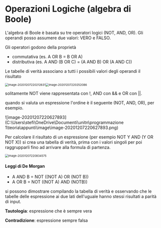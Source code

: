# Operazioni Logiche (algebra di Boole)

L'algebra di Boole è basata su tre operatori logici (NOT, AND, OR). Gli operandi posso assumere due valori: VERO e FALSO. 

Gli operatori godono della proprietà 

- commutativa  (es. A OR B = B OR A)
- distributiva  (es. A AND (B OR C) = (A AND B) OR (A AND C))

Le tabelle di verità associano a tutti i possibili valori degli operandi il risultato

<img src="C:\Users\stefi\OneDrive\Documenti\unitn\programmazione 1\teoria\appunti\image\image-20201207220212631.png" alt="image-20201207220212631" style="zoom: 67%;" /><img src="C:\Users\stefi\OneDrive\Documenti\unitn\programmazione 1\teoria\appunti\image\image-20201207220252086.png" alt="image-20201207220252086" style="zoom:67%;" />

solitamente NOT viene rappresentata con !, AND con && e OR con ||.

quando si valuta un espressione l'ordine è il seguente (NOT, AND, OR), per esempio.



![image-20201207220627893](C:\Users\stefi\OneDrive\Documenti\unitn\programmazione 1\teoria\appunti\image\image-20201207220627893.png)



Per calcolare il risultato di un espressione (per esempio NOT Y AND (Y OR NOT X)) si crea una tabella di verità, prima con i valori singoli per poi raggrupparli fino ad arrivare alla formula di partenza. 



<img src="C:\Users\stefi\OneDrive\Documenti\unitn\programmazione 1\teoria\appunti\image\image-20201207220834575.png" alt="image-20201207220834575" style="zoom:67%;" />



#### Leggi di De Morgan

* A AND B = NOT ((NOT A) OR (NOT B))
* A OR B = NOT ((NOT A) AND (NOTB))

si possono dimostrare compilando la tabella di verità e osservando che le tabelle delle espressione ai due lati dell'uguale hanno stessi risultati a parità di input. 

**Tautologia**: espressione che è sempre vera

**Contradizione**: espressione sempre falsa

